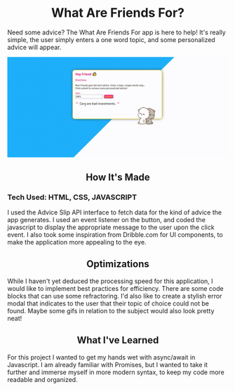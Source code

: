 <h1 align='center'> What Are Friends For?</h2>

Need some advice? The What Are Friends For app is here to help! It's really simple, the user simply enters a one word topic, and some personalized advice will appear. 

<p align='center'>
<img width=800px src="https://github.com/Dex-theDev/WhatAreFriendsFor/blob/main/friendpage.gif?raw=true">
  </p>

<h2 align='center'> How It's Made</h2>
<h3>Tech Used: HTML, CSS, JAVASCRIPT</h3>

<p>I used the Advice Slip API interface to fetch data for the kind of advice the app generates. I used an event listener on the button, and coded the javascript  to display the appropriate message to the user upon the click event. I also took some inspiration from Dribble.com for UI components, to make the application more appealing to the eye. </p>

<h2 align='center'> Optimizations</h2>
<p>While I haven't yet deduced the processing speed for this application, I would like to implement best practices for efficiency. There are some code blocks that can use some refractoring. I'd also like to create a stylish error modal that indicates to the user that their topic of choice could not be found. Maybe some gifs in relation to the subject would also look pretty neat!</p>

<h2 align='center'> What I've Learned</h2>
<p>For this project I wanted to get my hands wet with async/await in Javascript. I am already familiar with Promises, but I wanted to take it further and immerse myself in more modern syntax, to keep my code more readable and organized. 
